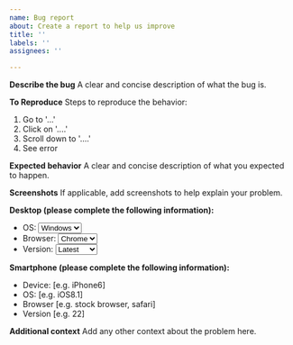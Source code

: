 ```yaml
---
name: Bug report
about: Create a report to help us improve
title: ''
labels: ''
assignees: ''

---
```


**Describe the bug**
A clear and concise description of what the bug is.

**To Reproduce**
Steps to reproduce the behavior:
1. Go to '...'
2. Click on '....'
3. Scroll down to '....'
4. See error

**Expected behavior**
A clear and concise description of what you expected to happen.

**Screenshots**
If applicable, add screenshots to help explain your problem.

**Desktop (please complete the following information):**
 - OS: 
   <select>
     <option value="windows">Windows</option>
     <option value="macos">macOS</option>
     <option value="linux">Linux</option>
     <option value="ios">iOS</option>
     <option value="android">Android</option>
   </select>
 - Browser: 
   <select>
     <option value="chrome">Chrome</option>
     <option value="firefox">Firefox</option>
     <option value="safari">Safari</option>
     <option value="edge">Edge</option>
     <option value="opera">Opera</option>
   </select>
 - Version: 
   <select>
     <option value="latest">Latest</option>
     <option value="previous">Previous</option>
     <option value="older">Older</option>
   </select>

**Smartphone (please complete the following information):**
 - Device: [e.g. iPhone6]
 - OS: [e.g. iOS8.1]
 - Browser [e.g. stock browser, safari]
 - Version [e.g. 22]

**Additional context**
Add any other context about the problem here.
